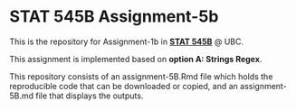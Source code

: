 # STAT 545B Assignment-5b

This is the repository for Assignment-1b in [__STAT 545B__](https://stat545.stat.ubc.ca/) @ UBC.

This assignment is implemented based on **option A: Strings Regex**.

This repository consists of an assignment-5B.Rmd file which holds the reproducible code that can be downloaded or copied, and an assignment-5B.md file that displays the outputs.

